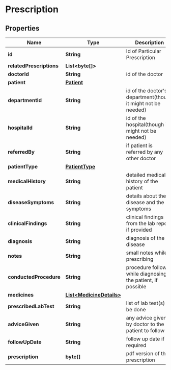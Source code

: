
# Prescription

## Properties
Name | Type | Description | Notes
------------ | ------------- | ------------- | -------------
**id** | **String** | Id of Particular Prescription   | 
**relatedPrescriptions** | **List&lt;byte[]&gt;** |  |  [optional]
**doctorId** | **String** | id of the doctor  | 
**patient** | [**Patient**](Patient.md) |  |  [optional]
**departmentId** | **String** | id of the doctor&#39;s department(though it might not be needed)  |  [optional]
**hospitalId** | **String** | id of the hospital(though it might not be needed)  |  [optional]
**referredBy** | **String** | if patient is referred by any other doctor  |  [optional]
**patientType** | [**PatientType**](PatientType.md) |  | 
**medicalHistory** | **String** | detailed medical history of the patient  |  [optional]
**diseaseSymptoms** | **String** | details about the disease and the symptoms  |  [optional]
**clinicalFindings** | **String** | clinical findings from the lab report, if provided  |  [optional]
**diagnosis** | **String** | diagnosis of the disease  |  [optional]
**notes** | **String** | small notes while prescribing  |  [optional]
**conductedProcedure** | **String** | procedure followed while diagnosing the patient, if possible  |  [optional]
**medicines** | [**List&lt;MedicineDetails&gt;**](MedicineDetails.md) |  |  [optional]
**prescribedLabTest** | **String** | list of lab test(s) to be done  |  [optional]
**adviceGiven** | **String** | any advice given by doctor to the patient to follow  |  [optional]
**followUpDate** | **String** | follow up date if required  |  [optional]
**prescription** | **byte[]** | pdf version of the prescription  |  [optional]



